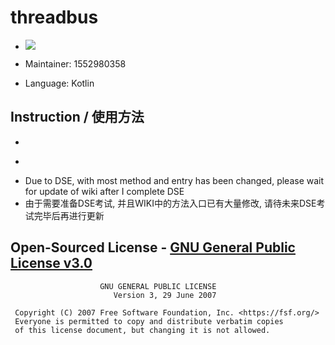 threadbus
==========
- [![](https://jitpack.io/v/1552980358/threadbus.svg)](https://jitpack.io/#1552980358/threadbus)

- Maintainer: 1552980358

- Language: Kotlin

## Instruction / 使用方法
- ~~~Please refer to [English Wiki](https://github.com/1552980358/threadbus/wiki)~~~
- ~~~请参照[中文Wiki](https://github.com/1552980358/threadbus/wiki/%E4%B8%BB%E9%A1%B5)~~~
- Due to DSE, with most method and entry has been changed, please wait for update of wiki after I complete DSE
- 由于需要准备DSE考试, 并且WIKI中的方法入口已有大量修改, 请待未来DSE考试完毕后再进行更新

## Open-Sourced License - [GNU General Public License v3.0](LICENSE)
```
                    GNU GENERAL PUBLIC LICENSE
                       Version 3, 29 June 2007

 Copyright (C) 2007 Free Software Foundation, Inc. <https://fsf.org/>
 Everyone is permitted to copy and distribute verbatim copies
 of this license document, but changing it is not allowed.
```